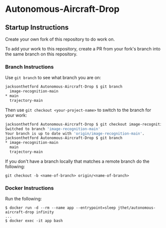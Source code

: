 # Autonomous-Aircraft-Drop

## Startup Instructions

Create your own fork of this repository to do work on. 

To add your work to this repository, create a PR from your fork's branch into the same branch on this repository.

### Branch Instructions

Use `git branch` to see what branch you are on:
```sh
jacksonthetford Autonomous-Aircraft-Drop $ git branch
  image-recognition-main
* main
  trajectory-main
```

Then use `git checkout <your-project-name>` to switch to the branch for your work:

``` sh
jacksonthetford Autonomous-Aircraft-Drop $ git checkout image-recognition-main
Switched to branch 'image-recognition-main'
Your branch is up to date with 'origin/image-recognition-main'.
jacksonthetford Autonomous-Aircraft-Drop $ git branch
* image-recognition-main
  main
  trajectory-main
```

If you don't have a branch locally that matches a remote branch do the following:

`git checkout -b <name-of-branch> origin/<name-of-branch>`


### Docker Instructions

Run the following:

```
$ docker run -d --rm --name app --entrypoint=sleep jthet/autonomous-aircraft-drop infinity
...
$ docker exec -it app bash
```



